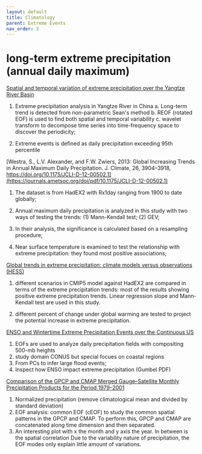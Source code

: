 ```yaml
---
layout: default
title: Climatology
parent: Extreme Events
nav_order: 3
---
```


# long-term extreme precipitation (annual daily maximum)

[Spatial and temporal variation of extreme precipitation over the Yangtze River Basin](https://doi.org/10.1016/j.quaint.2007.09.001) 

1. Extreme precipitation analysis in Yangtze River in China
  a. Long-term trend is detected from non-parametric Sean's method
  b. REOF (rotated EOF) is used to find both spatial and temporal variability
  c. wavelet transform to decompose time series into time-frequency space to discover the periodicity;
  
2. Extreme events is defined as daily precipitation exceeding 95th percentile

[Westra, S., L.V. Alexander, and F.W. Zwiers, 2013: Global Increasing Trends in Annual Maximum Daily Precipitation. J. Climate, 26, 3904–3918, https://doi.org/10.1175/JCLI-D-12-00502.1](https://journals.ametsoc.org/doi/pdf/10.1175/JCLI-D-12-00502.1)

1. The dataset is from HadEX2 with Rx1day ranging from 1900 to date globally;

2. Annual maximum daily precipitation is analyzed in this study with two ways of testing the trends: (1) Mann-Kendall test; (2) GEV;

3. In their analysis, the significance is calculated based on a resampling procedure;

4. Near surface temperature is examined to test the relationship with extreme precipitation: they found most positive associations;

[Global trends in extreme precipitation: climate models versus observations (HESS)](https://www.hydrol-earth-syst-sci.net/19/877/2015/hess-19-877-2015.pdf)

1. different scenarios in CMIP5 model against HadEX2 are compared in terms of the extreme precipitation trends: most of the results showing positive extreme precipitation trends. Linear regression slope and Mann-Kendall test are used in this study.

2. different percent of change under global warming are tested to project the potential increase in extreme precipitation.


[ENSO and Wintertime Extreme Precipitation Events over the Continuous US](https://journals.ametsoc.org/doi/pdf/10.1175/2007JCLI1705.1)

1. EOFs are used to analyze daily precipitation fields with compositing 500-mb heights
2. study domain CONUS but special focues on coastal regions
3. From PCs to infer large flood events;
4. Inspect how ENSO impact extreme precipitation (Gumbel PDF)

[Comparison of the GPCP and CMAP Merged Gauge–Satellite Monthly Precipitation Products for the Period 1979–2001](https://journals.ametsoc.org/doi/pdf/10.1175/JHM-392.1)

1. Normalized precipitation (remove climatological mean and divided by standard deviation)
2. EOF analysis: common EOF (cEOF) to study the common spatial patterns in the GPCP and CMAP. To perform this, GPCP and CMAP are concatenated along time dimension and then separated.
3. An interesting plot with x the month and y axis the year. In between is the spatial correlation
    Due to the variability nature of precipitation, the EOF modes only explain little amount of variations.
